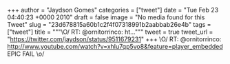 
+++
author = "Jaydson Gomes"
categories = ["tweet"]
date = "Tue Feb 23 04:40:23 +0000 2010"
draft = false
image = "No media found for this Tweet"
slug = "23d678815a60b1c2f4f07318991b2aabbab26e4b"
tags = ["tweet"]
title = """&#92;O/ RT: @ornitorrinco: ht..."""
tweet = true
tweet_url = "https://twitter.com/jaydson/status/9511679231"
+++
\O/ RT: @ornitorrinco: http://www.youtube.com/watch?v=xhIu7qp5vo8&feature=player_embedded EPIC FAIL \o/
